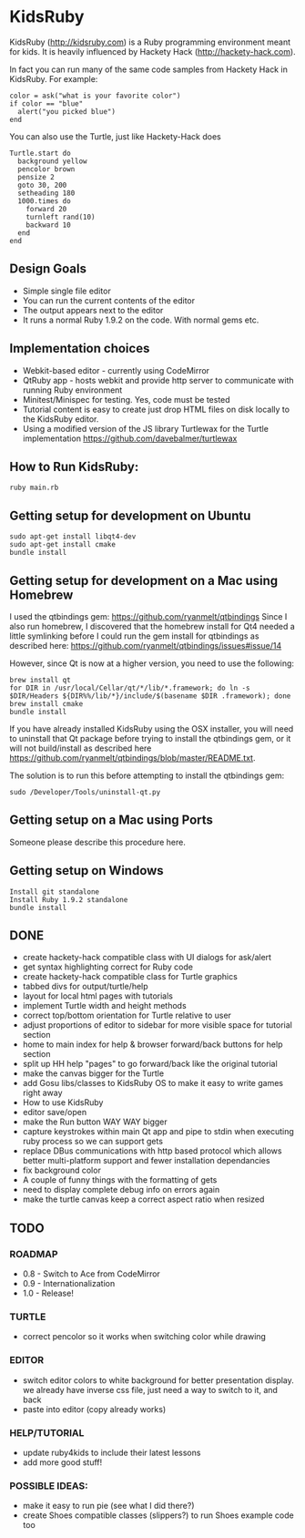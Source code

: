 # KidsRuby

KidsRuby (http://kidsruby.com) is a Ruby programming environment meant for kids. It is heavily influenced by Hackety Hack (http://hackety-hack.com). 

In fact you can run many of the same code samples from Hackety Hack in KidsRuby. For example:

    color = ask("what is your favorite color")
    if color == "blue"
      alert("you picked blue")
    end

You can also use the Turtle, just like Hackety-Hack does

    Turtle.start do
      background yellow
      pencolor brown
      pensize 2
      goto 30, 200
      setheading 180
      1000.times do
        forward 20
        turnleft rand(10)
        backward 10
      end
    end

## Design Goals
* Simple single file editor
* You can run the current contents of the editor
* The output appears next to the editor
* It runs a normal Ruby 1.9.2 on the code. With normal gems etc.

## Implementation choices
* Webkit-based editor - currently using CodeMirror
* QtRuby app - hosts webkit and provide http server to communicate with running Ruby environment
* Minitest/Minispec for testing. Yes, code must be tested
* Tutorial content is easy to create just drop HTML files on disk locally to the KidsRuby editor.
* Using a modified version of the JS library Turtlewax for the Turtle implementation https://github.com/davebalmer/turtlewax

## How to Run KidsRuby:

    ruby main.rb

## Getting setup for development on Ubuntu
    sudo apt-get install libqt4-dev
    sudo apt-get install cmake
    bundle install
    
## Getting setup for development on a Mac using Homebrew
I used the qtbindings gem: https://github.com/ryanmelt/qtbindings
Since I also run homebrew, I discovered that the homebrew install for Qt4 needed a little symlinking before I could run the gem install for qtbindings as described here: https://github.com/ryanmelt/qtbindings/issues#issue/14

However, since Qt is now at a higher version, you need to use the following:

    brew install qt
    for DIR in /usr/local/Cellar/qt/*/lib/*.framework; do ln -s $DIR/Headers ${DIR%%/lib/*}/include/$(basename $DIR .framework); done
    brew install cmake
    bundle install

If you have already installed KidsRuby using the OSX installer, you will need to uninstall that Qt package before trying to install the qtbindings gem, or it will not build/install as described here https://github.com/ryanmelt/qtbindings/blob/master/README.txt.

The solution is to run this before attempting to install the qtbindings gem:

    sudo /Developer/Tools/uninstall-qt.py

## Getting setup on a Mac using Ports
Someone please describe this procedure here.

## Getting setup on Windows
    Install git standalone
    Install Ruby 1.9.2 standalone
    bundle install


## DONE
* create hackety-hack compatible class with UI dialogs for ask/alert
* get syntax highlighting correct for Ruby code
* create hackety-hack compatible class for Turtle graphics
* tabbed divs for output/turtle/help
* layout for local html pages with tutorials
* implement Turtle width and height methods
* correct top/bottom orientation for Turtle relative to user
* adjust proportions of editor to sidebar for more visible space for tutorial section
* home to main index for help & browser forward/back buttons for help section
* split up HH help "pages" to go forward/back like the original tutorial
* make the canvas bigger for the Turtle
* add Gosu libs/classes to KidsRuby OS to make it easy to write games right away
* How to use KidsRuby
* editor save/open
* make the Run button WAY WAY bigger
* capture keystrokes within main Qt app and pipe to stdin when executing ruby process so we can support gets
* replace DBus communications with http based protocol which allows better multi-platform support and fewer installation dependancies
* fix background color
* A couple of funny things with the formatting of gets
* need to display complete debug info on errors again
* make the turtle canvas keep a correct aspect ratio when resized

## TODO

### ROADMAP
* 0.8 - Switch to Ace from CodeMirror
* 0.9 - Internationalization
* 1.0 - Release!

### TURTLE
* correct pencolor so it works when switching color while drawing

### EDITOR
* switch editor colors to white background for better presentation display. we already have inverse css file, just need a way to switch to it, and back
* paste into editor (copy already works)

### HELP/TUTORIAL
* update ruby4kids to include their latest lessons
* add more good stuff!

### POSSIBLE IDEAS:
* make it easy to run pie (see what I did there?)
* create Shoes compatible classes (slippers?) to run Shoes example code too
